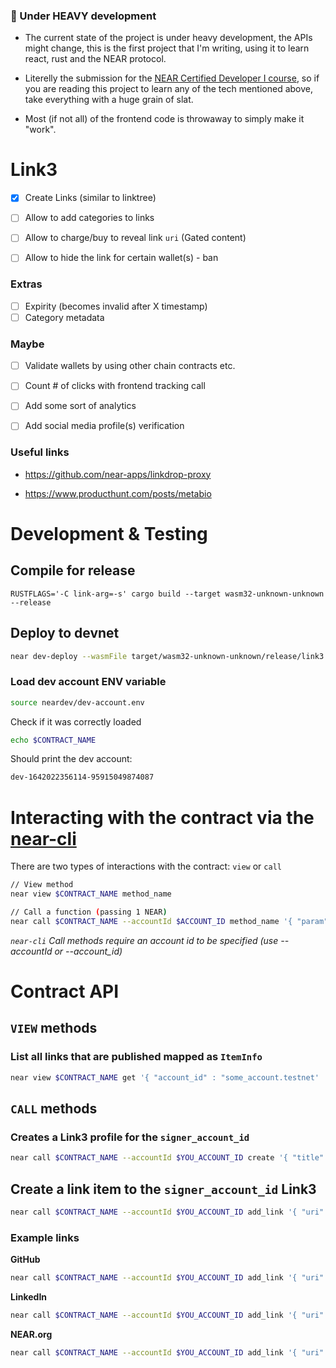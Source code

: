 ### 🚨 Under HEAVY development

- The current state of the project is under heavy development, the APIs might change, this is the first project that I'm writing, using it to learn react, rust and the NEAR protocol. 
  
- Literelly the submission for the [NEAR Certified Developer I course](https://www.near.university/courses/near-certified-developer-i), so if you are reading this project to learn any of the tech mentioned above, take everything with a huge grain of slat.


- Most (if not all) of the frontend code is throwaway to simply make it "work".


# Link3

- [x] Create Links (similar to linktree)

- [ ] Allow to add categories to links

- [ ] Allow to charge/buy to reveal link `uri` (Gated content)

- [ ] Allow to hide the link for certain wallet(s) - ban

### Extras
- [ ] Expirity (becomes invalid after X timestamp)
- [ ] Category metadata

### Maybe
- [ ] Validate wallets by using other chain contracts etc.
- [ ] Count # of clicks with frontend tracking call
- [ ] Add some sort of analytics
- [ ] Add social media profile(s) verification 


### Useful links
- https://github.com/near-apps/linkdrop-proxy
  
- https://www.producthunt.com/posts/metabio

# Development & Testing

## Compile for release
```
RUSTFLAGS='-C link-arg=-s' cargo build --target wasm32-unknown-unknown --release
```
## Deploy to devnet
```bash
near dev-deploy --wasmFile target/wasm32-unknown-unknown/release/link3.wasm
````

### Load dev account ENV variable
```bash
source neardev/dev-account.env
```

Check if it was correctly loaded
```bash
echo $CONTRACT_NAME
```

Should print the dev account:
```bash
dev-1642022356114-95915049874087
````

# Interacting with the contract via the [near-cli](https://github.com/near/near-cli)
There are two types of interactions with the contract: `view` or `call` 

```bash
// View method
near view $CONTRACT_NAME method_name

// Call a function (passing 1 NEAR)
near call $CONTRACT_NAME --accountId $ACCOUNT_ID method_name '{ "param": "value" }' --amount 1
```
_`near-cli` Call methods require an account id to be specified (use --accountId or --account_id)_

# Contract API

## `VIEW` methods
### List all links that are published mapped as `ItemInfo`
```bash
near view $CONTRACT_NAME get '{ "account_id" : "some_account.testnet'
```

## `CALL` methods

### Creates a Link3 profile for the `signer_account_id`
```bash
near call $CONTRACT_NAME --accountId $YOU_ACCOUNT_ID create '{ "title": "TITLE", "description":"DESCRIPTION", "image_uri": "IMAGE_URL", "is_published" : true|false }'
```

## Create a link item to the `signer_account_id` Link3

```bash
near call $CONTRACT_NAME --accountId $YOU_ACCOUNT_ID add_link '{ "uri": "URI", "title": "TITLE", "description":"DESCRIPTION", "image_uri": "IMAGE_URL", "is_published" : true|false }'
```

### Example links

**GitHub**
```bash
near call $CONTRACT_NAME --accountId $YOU_ACCOUNT_ID add_link '{ "uri": "https://github.com/joaquimley", "title": "GitHub", "description":"My GitHub profile page", "image_uri": "https://github.githubassets.com/images/modules/logos_page/Octocat.png", "is_published" : true }'
```

**LinkedIn**
```bash
near call $CONTRACT_NAME --accountId $YOU_ACCOUNT_ID add_link '{ "uri": "https://linkedin.com/in/joaquimley", "title": "LinkedIn", "description":"My premium linkedin page", "image_uri": "https://cdn-icons-png.flaticon.com/512/174/174857.png", "is_published":true  }'
```

**NEAR.org**
```bash
near call $CONTRACT_NAME --accountId $YOU_ACCOUNT_ID add_link '{ "uri": "https://near.org", "title": "NEAR", "description":"NEAR is on a mission to empower everyone to take back control of their money, their data, and their identity.", "image_uri": "https://research.binance.com/static/images/projects/near-protocol/logo.png", "is_published" : true }'
```
